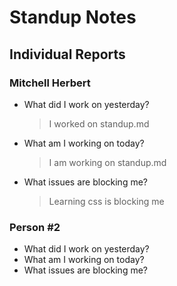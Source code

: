 # Standup Notes
## Individual Reports
### Mitchell Herbert
* What did I work on yesterday?
    >I worked on standup.md
* What am I working on today?
    >I am working on standup.md
* What issues are blocking me?
    >Learning css is blocking me

### Person #2
 * What did I work on yesterday?
 * What am I working on today?
 * What issues are blocking me?

